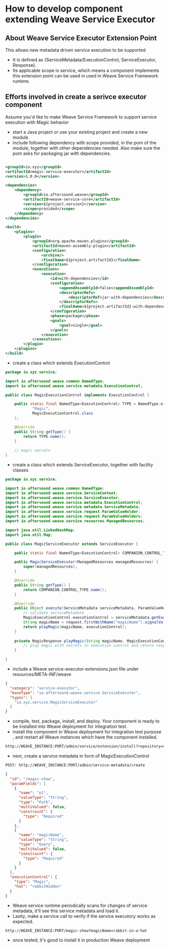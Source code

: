 # How to develop component extending Weave Service Executor

## About Weave Service Executor Extension Point

This allows new metadata driven service execution to be supported
- It is defined as {ServiceMetadata/ExecutionControl, ServiceExecutor, Response}. 
- Its applicable scope is service, which means a component implements this extension point can be used in 
used in Weave Service Framework runtime.

## Efforts involved in create a serivce executor component

Assume you'd like to make Weave Service Framework to support service execution with Magic behavior

- start a Java project or use your existing project and create a new module
- include following dependency with scope *provided*, in the pom of the module, together with other dependencies needed.
Also make sure the pom asks for packaging jar with dependencies.
```xml

<groupId>io.xyz</groupId>
<artifactId>magic-service-executor</artifactId>
<version>1.0.0</version>

<dependencies>
    <dependency>
        <groupId>io.aftersound.weave</groupId>
        <artifactId>weave-service-core</artifactId>
        <version>${project.version}</version>
        <scope>provided</scope>
    </dependency>
</dependencies>

<build>
    <plugins>
        <plugin>
            <groupId>org.apache.maven.plugins</groupId>
            <artifactId>maven-assembly-plugin</artifactId>
            <configuration>
                <archive/>
                <finalName>${project.artifactId}</finalName>
            </configuration>
            <executions>
                <execution>
                    <id>with-dependencies</id>
                    <configuration>
                        <appendAssemblyId>false</appendAssemblyId>
                        <descriptorRefs>
                            <descriptorRef>jar-with-dependencies</descriptorRef>
                        </descriptorRefs>
                        <finalName>${project.artifactId}-with-dependencies-${project.version}</finalName>
                    </configuration>
                    <phase>package</phase>
                    <goals>
                        <goal>single</goal>
                    </goals>
                </execution>
            </executions>
        </plugin>
    </plugins>
</build>
```
- create a class which extends ExecutionControl
```java
package io.xyz.service;

import io.aftersound.weave.common.NamedType;
import io.aftersound.weave.service.metadata.ExecutionControl;

public class MagicExecutionControl implements ExecutionControl {

    public static final NamedType<ExecutionControl> TYPE = NamedType.of(
            "Magic",
            MagicExecutionControl.class
    );

    @Override
    public String getType() {
        return TYPE.name();
    }
    
    // magic secrets
}
```
- create a class which extends ServiceExecutor, together with facility classes
```java
package io.xyz.service;

import io.aftersound.weave.common.NamedType;
import io.aftersound.weave.service.ServiceContext;
import io.aftersound.weave.service.ServiceExecutor;
import io.aftersound.weave.service.metadata.ExecutionControl;
import io.aftersound.weave.service.metadata.ServiceMetadata;
import io.aftersound.weave.service.request.ParamValueHolder;
import io.aftersound.weave.service.request.ParamValueHolders;
import io.aftersound.weave.service.resources.ManagedResources;

import java.util.LinkedHashMap;
import java.util.Map;

public class MagicServiceExecutor extends ServiceExecutor {

    public static final NamedType<ExecutionControl> COMPANION_CONTROL_TYPE = MagicExecutionControl.TYPE;

    public MagicServiceExecutor(ManagedResources managedResources) {
        super(managedResources);
    }

    @Override
    public String getType() {
        return COMPANION_CONTROL_TYPE.name();
    }

    @Override
    public Object execute(ServiceMetadata serviceMetadata, ParamValueHolders request, ServiceContext context) {
        // validate serviceMetadata
        MagicExecutionControl executionControl = serviceMetadata.getExecutionControl();
        String magicName = request.firstWithName("magicName").signalValue(String.class);
        return playMagic(magicName, executionControl);
    }
    
    private MagicResponse playMagic(String magicName, MagicExecutionControl executionControl) {
        // play magic with secrets in execution control and return response
    }

}
```
- include a Weave service-executor-extensions.json file under resources/META-INF/weave
```json
{
  "category": "service-executor",
  "baseType": "io.aftersound.weave.service.ServiceExecutor",
  "types": [
    "io.xyz.service.MagicServiceExecutor"
  ]
}
```
- compile, test, package, install, and deploy. Your component is ready to be installed into Weave deployment for 
integration test.
- install the component in Weave deployment for integration test purpose , and restart all Weave instances which have 
the component installed.
```html
http://WEAVE_INSTANCE:PORT/admin/service/extension/install?repository=maven://MAVEN_REPOSITORY_URL&groupId=io.xyz&artifactId=magic-service-executor&version=1.0.0
```
- next, create a service metadata in form of MagicExecutionControl
```html
POST: http://WEAVE_INSTANCE:PORT/admin/service-metadata/create  
```
```json
{
  "id": "/magic-show",
  "paramFields": [
    {
      "name": "p1",
      "valueType": "String",
      "type": "Path",
      "multiValued": false,
      "constraint": {
        "type": "Required"
      }
    },
    {
      "name": "magicName",
      "valueType": "String",
      "type": "Query",
      "multiValued": false,
      "constraint": {
        "type": "Required"
      }
    }
  ],
  "executionControl": {
    "type": "Magic",
    "hat": "rabbitHidden"
  }
}
```
- Weave service runtime periodically scans for changes of service metadata, it'll see this service metadata and load it.
- Lastly, make a service call to verify if the service executory works as expected.
```html
http://WEAVE_INSTANCE:PORT/magic-show?magicName=rabbit-in-a-hat
```
- once tested, it's good to install it in production Weave deployment